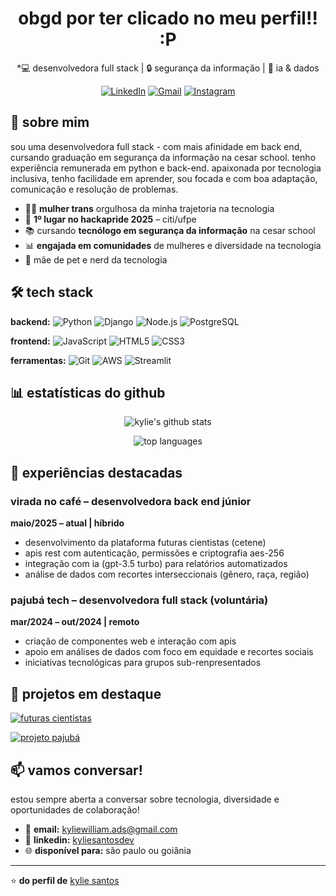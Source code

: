 <div align="center">

# obgd por ter clicado no meu perfil!! :P

*💻 desenvolvedora full stack | 🔒 segurança da informação | 🤖 ia & dados

[![LinkedIn](https://img.shields.io/badge/LinkedIn-0077B5?style=for-the-badge&logo=linkedin&logoColor=white)](https://www.linkedin.com/in/kyliesantosdev/)
[![Gmail](https://img.shields.io/badge/Gmail-D14836?style=for-the-badge&logo=gmail&logoColor=white)](mailto:kyliewilliam.ads@gmail.com)
[![Instagram](https://img.shields.io/badge/Instagram-E4405F?style=for-the-badge&logo=instagram&logoColor=white)](https://instagram.com/kyliecyan_)

</div>

## 🚀 sobre mim

sou uma desenvolvedora full stack - com mais afinidade em back end, cursando graduação em segurança da informação na cesar school.
tenho experiência remunerada em python e back-end. apaixonada por tecnologia inclusiva, tenho facilidade em aprender, sou focada e com boa adaptação, comunicação e resolução de problemas.

- 🏳️‍⚧️ **mulher trans** orgulhosa da minha trajetoria na tecnologia
- 🌟 **1º lugar no hackapride 2025** – citi/ufpe
- 📚 cursando **tecnólogo em segurança da informação** na cesar school
- 📊 **engajada em comunidades** de mulheres e diversidade na tecnologia
- 🐶 mãe de pet e nerd da tecnologia

## 🛠️ tech stack

**backend:**
![Python](https://img.shields.io/badge/Python-3776AB?style=for-the-badge&logo=python&logoColor=white)
![Django](https://img.shields.io/badge/Django-092E20?style=for-the-badge&logo=django&logoColor=white)
![Node.js](https://img.shields.io/badge/Node.js-43853D?style=for-the-badge&logo=node.js&logoColor=white)
![PostgreSQL](https://img.shields.io/badge/PostgreSQL-316192?style=for-the-badge&logo=postgresql&logoColor=white)

**frontend:**
![JavaScript](https://img.shields.io/badge/JavaScript-F7DF1E?style=for-the-badge&logo=javascript&logoColor=black)
![HTML5](https://img.shields.io/badge/HTML5-E34F26?style=for-the-badge&logo=html5&logoColor=white)
![CSS3](https://img.shields.io/badge/CSS3-1572B6?style=for-the-badge&logo=css3&logoColor=white)

**ferramentas:**
![Git](https://img.shields.io/badge/Git-F05032?style=for-the-badge&logo=git&logoColor=white)
![AWS](https://img.shields.io/badge/AWS-232F3E?style=for-the-badge&logo=amazon-aws&logoColor=white)
![Streamlit](https://img.shields.io/badge/Streamlit-FF4B4B?style=for-the-badge&logo=Streamlit&logoColor=white)

## 📊 estatísticas do github

<div align="center">

![kylie's github stats](https://github-readme-stats.vercel.app/api?username=kyliews&show_icons=true&theme=radical)

![top languages](https://github-readme-stats.vercel.app/api/top-langs/?username=kyliews&layout=compact&theme=radical)

</div>

## 💼 experiências destacadas

### **virada no café** – desenvolvedora back end júnior
**maio/2025 – atual | híbrido**
- desenvolvimento da plataforma futuras cientistas (cetene)
- apis rest com autenticação, permissões e criptografia aes-256
- integração com ia (gpt-3.5 turbo) para relatórios automatizados
- análise de dados com recortes interseccionais (gênero, raça, região)

### **pajubá tech** – desenvolvedora full stack (voluntária)
**mar/2024 – out/2024 | remoto**
- criação de componentes web e interação com apis
- apoio em análises de dados com foco em equidade e recortes sociais
- iniciativas tecnológicas para grupos sub-renpresentados

## 🌟 projetos em destaque

[![futuras cientistas](https://github-readme-stats.vercel.app/api/pin/?username=kyliews&repo=futuras-cientistas&theme=radical)](https://github.com/kyliews/futuras-cientistas)

[![projeto pajubá](https://github-readme-stats.vercel.app/api/pin/?username=kyliews&repo=pajuba-tech&theme=radical)](https://github.com/kyliews/pajuba-tech)

## 📫 vamos conversar!

estou sempre aberta a conversar sobre tecnologia, diversidade e oportunidades de colaboração!

- 📧 **email:** kyliewilliam.ads@gmail.com
- 💼 **linkedin:** [kyliesantosdev](https://www.linkedin.com/in/kyliesantosdev/)
- 🌐 **disponível para:** são paulo ou goiânia

---

⭐️ **do perfil de** [kylie santos](https://github.com/kyliews)
